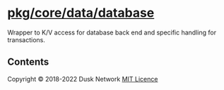 # [pkg/core/data/database](./pkg/core/data/database)

Wrapper to K/V access for database back end and specific handling for
transactions.

<!-- ToC start -->
##  Contents

<!-- ToC end -->

Copyright © 2018-2022 Dusk Network
[MIT Licence](https://github.com/dusk-network/dusk-blockchain/blob/master/LICENSE)
